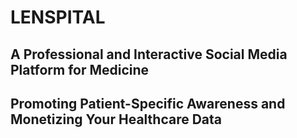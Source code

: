 # LENSPITAL

## A Professional and Interactive Social Media Platform for Medicine

## Promoting Patient-Specific Awareness and Monetizing Your Healthcare Data 
